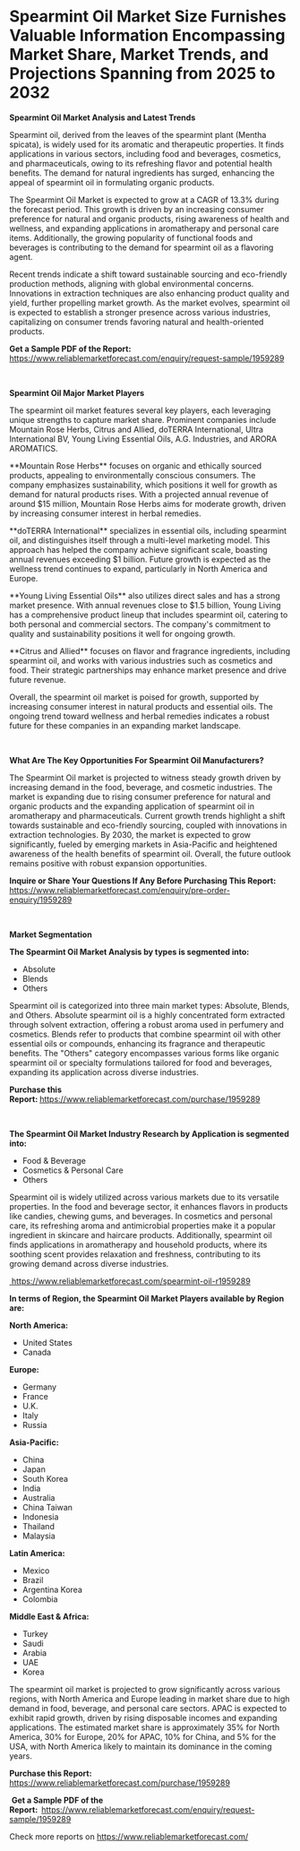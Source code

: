 <p><h1>Spearmint Oil Market Size Furnishes Valuable Information Encompassing Market Share, Market Trends, and Projections Spanning from 2025 to 2032</h1></p><p><strong>Spearmint Oil Market Analysis and Latest Trends</strong></p>
<p><p>Spearmint oil, derived from the leaves of the spearmint plant (Mentha spicata), is widely used for its aromatic and therapeutic properties. It finds applications in various sectors, including food and beverages, cosmetics, and pharmaceuticals, owing to its refreshing flavor and potential health benefits. The demand for natural ingredients has surged, enhancing the appeal of spearmint oil in formulating organic products.</p><p>The Spearmint Oil Market is expected to grow at a CAGR of 13.3% during the forecast period. This growth is driven by an increasing consumer preference for natural and organic products, rising awareness of health and wellness, and expanding applications in aromatherapy and personal care items. Additionally, the growing popularity of functional foods and beverages is contributing to the demand for spearmint oil as a flavoring agent.</p><p>Recent trends indicate a shift toward sustainable sourcing and eco-friendly production methods, aligning with global environmental concerns. Innovations in extraction techniques are also enhancing product quality and yield, further propelling market growth. As the market evolves, spearmint oil is expected to establish a stronger presence across various industries, capitalizing on consumer trends favoring natural and health-oriented products.</p></p>
<p><strong>Get a Sample PDF of the Report:&nbsp;</strong> <a href="https://www.reliablemarketforecast.com/enquiry/request-sample/1959289?utm_campaign=2478&utm_medium=2&utm_source=Github&utm_content=ia&utm_term=01042025&utm_id=spearmint-oil">https://www.reliablemarketforecast.com/enquiry/request-sample/1959289</a></p>
<p>&nbsp;</p>
<p><strong>Spearmint Oil Major Market Players</strong></p>
<p><p>The spearmint oil market features several key players, each leveraging unique strengths to capture market share. Prominent companies include Mountain Rose Herbs, Citrus and Allied, doTERRA International, Ultra International BV, Young Living Essential Oils, A.G. Industries, and ARORA AROMATICS.</p><p>**Mountain Rose Herbs** focuses on organic and ethically sourced products, appealing to environmentally conscious consumers. The company emphasizes sustainability, which positions it well for growth as demand for natural products rises. With a projected annual revenue of around $15 million, Mountain Rose Herbs aims for moderate growth, driven by increasing consumer interest in herbal remedies.</p><p>**doTERRA International** specializes in essential oils, including spearmint oil, and distinguishes itself through a multi-level marketing model. This approach has helped the company achieve significant scale, boasting annual revenues exceeding $1 billion. Future growth is expected as the wellness trend continues to expand, particularly in North America and Europe.</p><p>**Young Living Essential Oils** also utilizes direct sales and has a strong market presence. With annual revenues close to $1.5 billion, Young Living has a comprehensive product lineup that includes spearmint oil, catering to both personal and commercial sectors. The company's commitment to quality and sustainability positions it well for ongoing growth.</p><p>**Citrus and Allied** focuses on flavor and fragrance ingredients, including spearmint oil, and works with various industries such as cosmetics and food. Their strategic partnerships may enhance market presence and drive future revenue.</p><p>Overall, the spearmint oil market is poised for growth, supported by increasing consumer interest in natural products and essential oils. The ongoing trend toward wellness and herbal remedies indicates a robust future for these companies in an expanding market landscape.</p></p>
<p>&nbsp;</p>
<p><strong>What Are The Key Opportunities For Spearmint Oil Manufacturers?</strong></p>
<p><p>The Spearmint Oil market is projected to witness steady growth driven by increasing demand in the food, beverage, and cosmetic industries. The market is expanding due to rising consumer preference for natural and organic products and the expanding application of spearmint oil in aromatherapy and pharmaceuticals. Current growth trends highlight a shift towards sustainable and eco-friendly sourcing, coupled with innovations in extraction technologies. By 2030, the market is expected to grow significantly, fueled by emerging markets in Asia-Pacific and heightened awareness of the health benefits of spearmint oil. Overall, the future outlook remains positive with robust expansion opportunities.</p></p>
<p><strong>Inquire or Share Your Questions If Any Before Purchasing This Report:</strong> <a href="https://www.reliablemarketforecast.com/enquiry/pre-order-enquiry/1959289?utm_campaign=2478&utm_medium=2&utm_source=Github&utm_content=ia&utm_term=01042025&utm_id=spearmint-oil">https://www.reliablemarketforecast.com/enquiry/pre-order-enquiry/1959289</a></p>
<p>&nbsp;</p>
<p><strong>Market Segmentation</strong></p>
<p><strong>The Spearmint Oil Market Analysis by types is segmented into:</strong></p>
<p><ul><li>Absolute</li><li>Blends</li><li>Others</li></ul></p>
<p><p>Spearmint oil is categorized into three main market types: Absolute, Blends, and Others. Absolute spearmint oil is a highly concentrated form extracted through solvent extraction, offering a robust aroma used in perfumery and cosmetics. Blends refer to products that combine spearmint oil with other essential oils or compounds, enhancing its fragrance and therapeutic benefits. The "Others" category encompasses various forms like organic spearmint oil or specialty formulations tailored for food and beverages, expanding its application across diverse industries.</p></p>
<p><strong>Purchase this Report:&nbsp;</strong><a href="https://www.reliablemarketforecast.com/purchase/1959289?utm_campaign=2478&utm_medium=2&utm_source=Github&utm_content=ia&utm_term=01042025&utm_id=spearmint-oil">https://www.reliablemarketforecast.com/purchase/1959289</a></p>
<p>&nbsp;</p>
<p><strong>The Spearmint Oil Market Industry Research by Application is segmented into:</strong></p>
<p><ul><li>Food & Beverage</li><li>Cosmetics & Personal Care</li><li>Others</li></ul></p>
<p><p>Spearmint oil is widely utilized across various markets due to its versatile properties. In the food and beverage sector, it enhances flavors in products like candies, chewing gums, and beverages. In cosmetics and personal care, its refreshing aroma and antimicrobial properties make it a popular ingredient in skincare and haircare products. Additionally, spearmint oil finds applications in aromatherapy and household products, where its soothing scent provides relaxation and freshness, contributing to its growing demand across diverse industries.</p></p>
<p><a href="https://www.reliablemarketforecast.com/spearmint-oil-r1959289?utm_campaign=2478&utm_medium=2&utm_source=Github&utm_content=ia&utm_term=01042025&utm_id=spearmint-oil">&nbsp;https://www.reliablemarketforecast.com/spearmint-oil-r1959289</a></p>
<p><strong>In terms of Region, the Spearmint Oil Market Players available by Region are:</strong></p>
<p>
    <p> <strong> North America: </strong>
        <ul>
            <li>United States</li>
            <li>Canada</li>
        </ul>
        </p> 
    <p> <strong> Europe: </strong>
        <ul>
            <li>Germany</li>
            <li>France</li>
            <li>U.K.</li>
            <li>Italy</li>
            <li>Russia</li>
        </ul>
        </p> 
    <p> <strong> Asia-Pacific: </strong>
        <ul>
            <li>China</li>
            <li>Japan</li>
            <li>South Korea</li>
            <li>India</li>
            <li>Australia</li>
            <li>China Taiwan</li>
            <li>Indonesia</li>
            <li>Thailand</li>
            <li>Malaysia</li>
        </ul>
        </p> 
    <p> <strong> Latin America: </strong>
        <ul>
            <li>Mexico</li>
            <li>Brazil</li>
            <li>Argentina Korea</li>
            <li>Colombia</li>
        </ul>
        </p> 
    <p> <strong> Middle East & Africa: </strong>
        <ul>
            <li>Turkey</li>
            <li>Saudi</li>
            <li>Arabia</li>
            <li>UAE</li>
            <li>Korea</li>
        </ul>
    </p>
    </p>
<p><p>The spearmint oil market is projected to grow significantly across various regions, with North America and Europe leading in market share due to high demand in food, beverage, and personal care sectors. APAC is expected to exhibit rapid growth, driven by rising disposable incomes and expanding applications. The estimated market share is approximately 35% for North America, 30% for Europe, 20% for APAC, 10% for China, and 5% for the USA, with North America likely to maintain its dominance in the coming years.</p></p>
<p><strong>Purchase this Report: </strong><a href="https://www.reliablemarketforecast.com/purchase/1959289?utm_campaign=2478&utm_medium=2&utm_source=Github&utm_content=ia&utm_term=01042025&utm_id=spearmint-oil">https://www.reliablemarketforecast.com/purchase/1959289</a></p>
<p>&nbsp;<strong>Get a Sample PDF of the Report:&nbsp;&nbsp;</strong><a href="https://www.reliablemarketforecast.com/enquiry/request-sample/1959289?utm_campaign=2478&utm_medium=2&utm_source=Github&utm_content=ia&utm_term=01042025&utm_id=spearmint-oil">https://www.reliablemarketforecast.com/enquiry/request-sample/1959289</a></p>
<p><strong></strong></p>
<p>Check more reports on <a href="https://www.reliablemarketforecast.com/?utm_campaign=2478&utm_medium=2&utm_source=Github&utm_content=ia&utm_term=01042025&utm_id=spearmint-oil">https://www.reliablemarketforecast.com/</a></p>